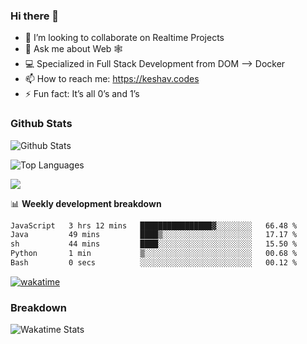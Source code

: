 ### Hi there 👋

- 👯 I’m looking to collaborate on Realtime Projects
- 💬 Ask me about Web 🕸
- 💻 Specialized in Full Stack Development from DOM --> Docker
- 📫 How to reach me: https://keshav.codes
- ⚡ Fun fact: It’s all 0’s and 1’s

### Github Stats
![Github Stats](https://github-readme-stats.vercel.app/api?username=keshavlingala&count_private=true&show_icons=true&theme=radical)

![Top Languages](https://github-readme-stats.vercel.app/api/top-langs/?username=keshavlingala&show_icons=true&theme=radical)

![](https://komarev.com/ghpvc/?username=keshavlingala)

📊 **Weekly development breakdown**

<!--START_SECTION:waka-->

```txt
JavaScript   3 hrs 12 mins   ████████████████▓░░░░░░░░   66.48 %
Java         49 mins         ████▒░░░░░░░░░░░░░░░░░░░░   17.17 %
sh           44 mins         ████░░░░░░░░░░░░░░░░░░░░░   15.50 %
Python       1 min           ▒░░░░░░░░░░░░░░░░░░░░░░░░   00.68 %
Bash         0 secs          ░░░░░░░░░░░░░░░░░░░░░░░░░   00.12 %
```

<!--END_SECTION:waka-->


[![wakatime](https://wakatime.com/badge/user/62bfdbc7-082c-40a7-b4bd-f9280d51aeed.svg)](https://wakatime.com/@62bfdbc7-082c-40a7-b4bd-f9280d51aeed)


### Breakdown

![Wakatime Stats](https://github-readme-stats.vercel.app/api/wakatime?username=keshavlingala)

